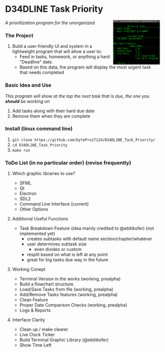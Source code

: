 # D34DLINE Task Priority

<img src="res/cli_screenshot_mm.png" height="144px" align="right">

_A prioritization program for the unorganized_

### The Project

1. Build a user-friendly UI and system in a lightweight program that will allow a user to:
	* Feed in tasks, homework, or anything a hard "Deadline" date.
	* Based on this data, the program will display the most urgent task that needs completed

### Basic Idea and Use

_This program will show at the top the next task that is due, the one you **should** be working on_

1. Add tasks along with their hard due date
2. Remove them when they are complete

### Install (linux command line)

1. ````git clone https://github.com/bytePro17124/D34DL1NE_Task_Priority/````
2. ````cd D34DL1NE_Task_Priority````
3. ````make run````

### ToDo List (in no particular order) (revise frequently)
1. Which graphic libraries to use?
    * SFML
    * Qt
    * Electron
    * SDL2
    * Command Line Interface (current)
    * Other Options

2. Additional Useful Functions
    * Task Breakdown Feature (idea mainly credited to @ebitikofer) (not implemented yet)
	    * creates subtasks with default name section/chapter/whatever
	    * user determines subtask size
		    * even divides or custom
	    * resplit based on what is left at any point
	    * great for big tasks due way in the future

3. Working Conept
	* Terminal Version in the works (working, prealpha)
	* Build a flowchart structure.
	* Load/Save Tasks from file (working, prealpha)
	* Add/Remove Tasks features (working, prealpha)
	* Clean Feature
	* Proper Date Comparison Checks (working, prealpha)
	* Logs & Reports

4. Interface Clarity
	* Clean up / make clearer
	* Live Clock Ticker
	* Build Terminal Graphic Library (@ebitikofer)
	* Show Time Left

